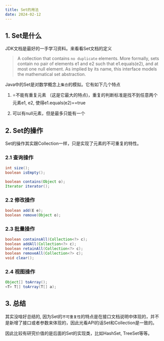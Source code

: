 ```yaml
---
title: Set的用法
date: 2024-02-12
---
```




## 1. Set是什么

JDK文档是最好的一手学习资料。来看看Set文档的定义

> A collection that contains `no duplicate` elements. More formally, sets contain no pair of elements e1 and e2 such that e1.equals(e2), and at most one null element. As implied by its name, this interface models the mathematical set abstraction.

Java中的Set是对数学概念上`集合`的模拟。它有如下几个特点

1. :star:不能有重复元素 （这是它最大的特点)，重复的判断标准是找不到任意两个元素e1, e2, 使得e1.equals(e2)==true

2. 可以有null元素，但是最多只能有一个

## 2. Set的操作

Set的操作其实跟Collection一样，只是实现了元素的不可重复的特性。

### 2.1 查询操作

```java
int size();
boolean isEmpty();

boolean contains(Object o);
Iterator iterator();

```

### 2.2 修改操作

```java
boolean add(E e);
boolean remove(Object o);
```

### 2.3 批量操作

```java
boolean containsAll(Collection<?> c);
boolean addAll(Collection<?> c);
boolean retainAll(Collection<?> c);
boolean removeAll(Collection<?> c);
void clear();

```

### 2.4 视图操作

```java
Object[] toArray();
<T> T[] toArray(T[] a);
```

## 3. 总结

其实没啥好总结的, 因为Set的`不可重复性`的特点是在接口文档说明中体现的，并不是新增了接口或者参数来体现的，因此光看API的话Set和Collection是一致的。

因此比较有研究价值的是后面的Set的实现类，比如HashSet, TreeSet等等。
